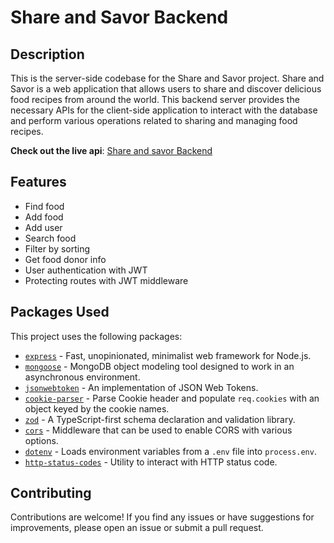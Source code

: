 # Share and Savor Backend

## Description

This is the server-side codebase for the Share and Savor project. Share and Savor is a web application that allows users to share and discover delicious food recipes from around the world. This backend server provides the necessary APIs for the client-side application to interact with the database and perform various operations related to sharing and managing food recipes.

**Check out the live api**: [Share and savor Backend](https://share-and-savor-backend.vercel.app/)

## Features

- Find food
- Add food
- Add user
- Search food
- Filter by sorting
- Get food donor info
- User authentication with JWT
- Protecting routes with JWT middleware

## Packages Used

This project uses the following packages:

- [`express`](https://www.npmjs.com/package/express) - Fast, unopinionated, minimalist web framework for Node.js.
- [`mongoose`](https://www.npmjs.com/package/mongoose) - MongoDB object modeling tool designed to work in an asynchronous environment.
- [`jsonwebtoken`](https://www.npmjs.com/package/jsonwebtoken) - An implementation of JSON Web Tokens.
- [`cookie-parser`](https://www.npmjs.com/package/cookie-parser) - Parse Cookie header and populate `req.cookies` with an object keyed by the cookie names.
- [`zod`](https://www.npmjs.com/package/zod) - A TypeScript-first schema declaration and validation library.
- [`cors`](https://www.npmjs.com/package/cors) - Middleware that can be used to enable CORS with various options.
- [`dotenv`](https://www.npmjs.com/package/dotenv) - Loads environment variables from a `.env` file into `process.env`.
- [`http-status-codes`](https://www.npmjs.com/package/http-status-codes) - Utility to interact with HTTP status code.

## Contributing

Contributions are welcome! If you find any issues or have suggestions for improvements, please open an issue or submit a pull request.
